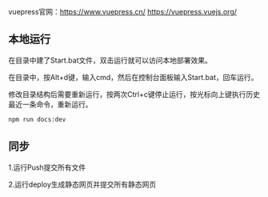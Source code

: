 vuepress官网：https://www.vuepress.cn/ https://vuepress.vuejs.org/

## 本地运行

在目录中建了Start.bat文件，双击运行就可以访问本地部署效果。

在目录中，按Alt+d键，输入cmd，然后在控制台面板输入Start.bat，回车运行。

修改目录结构后需要重新运行，按两次Ctrl+c键停止运行，按光标向上键执行历史最近一条命令，重新运行。

```bash
npm run docs:dev
```

## 同步

1.运行Push提交所有文件

2.运行deploy生成静态网页并提交所有静态网页